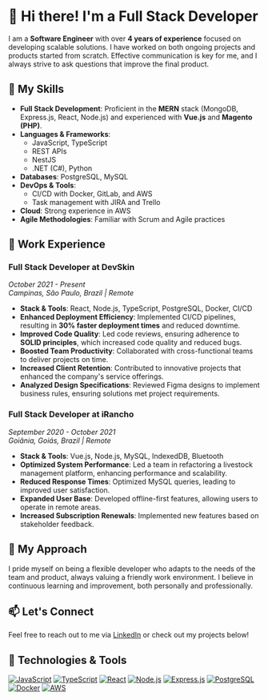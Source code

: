 # 👋 Hi there! I'm a Full Stack Developer

I am a **Software Engineer** with over **4 years of experience** focused on developing scalable solutions. I have worked on both ongoing projects and products started from scratch. Effective communication is key for me, and I always strive to ask questions that improve the final product.

## 🌟 My Skills
- **Full Stack Development**: Proficient in the **MERN** stack (MongoDB, Express.js, React, Node.js) and experienced with **Vue.js** and **Magento (PHP)**.
- **Languages & Frameworks**: 
  - JavaScript, TypeScript
  - REST APIs
  - NestJS
  - .NET (C#), Python
- **Databases**: PostgreSQL, MySQL
- **DevOps & Tools**: 
  - CI/CD with Docker, GitLab, and AWS
  - Task management with JIRA and Trello
- **Cloud**: Strong experience in AWS
- **Agile Methodologies**: Familiar with Scrum and Agile practices

## 💼 Work Experience

### Full Stack Developer at DevSkin
*October 2021 - Present*  
*Campinas, São Paulo, Brazil | Remote*

- **Stack & Tools**: React, Node.js, TypeScript, PostgreSQL, Docker, CI/CD
- **Enhanced Deployment Efficiency**: Implemented CI/CD pipelines, resulting in **30% faster deployment times** and reduced downtime.
- **Improved Code Quality**: Led code reviews, ensuring adherence to **SOLID principles**, which increased code quality and reduced bugs.
- **Boosted Team Productivity**: Collaborated with cross-functional teams to deliver projects on time.
- **Increased Client Retention**: Contributed to innovative projects that enhanced the company's service offerings.
- **Analyzed Design Specifications**: Reviewed Figma designs to implement business rules, ensuring solutions met project requirements.

### Full Stack Developer at iRancho
*September 2020 - October 2021*  
*Goiânia, Goiás, Brazil | Remote*

- **Stack & Tools**: Vue.js, Node.js, MySQL, IndexedDB, Bluetooth
- **Optimized System Performance**: Led a team in refactoring a livestock management platform, enhancing performance and scalability.
- **Reduced Response Times**: Optimized MySQL queries, leading to improved user satisfaction.
- **Expanded User Base**: Developed offline-first features, allowing users to operate in remote areas.
- **Increased Subscription Renewals**: Implemented new features based on stakeholder feedback.

## 🚀 My Approach
I pride myself on being a flexible developer who adapts to the needs of the team and product, always valuing a friendly work environment. I believe in continuous learning and improvement, both personally and professionally.

## 📫 Let's Connect
Feel free to reach out to me via [LinkedIn](https://www.linkedin.com/in/gduartemenezes) or check out my projects below!


## 🔧 Technologies & Tools
[![JavaScript](https://img.shields.io/badge/JavaScript-F7DF1E?style=flat-square&logo=javascript&logoColor=black)](https://developer.mozilla.org/en-US/docs/Web/JavaScript) 
[![TypeScript](https://img.shields.io/badge/TypeScript-007ACC?style=flat-square&logo=typescript&logoColor=white)](https://www.typescriptlang.org/)
[![React](https://img.shields.io/badge/React-61DAFB?style=flat-square&logo=react&logoColor=black)](https://reactjs.org/) 
[![Node.js](https://img.shields.io/badge/Node.js-339933?style=flat-square&logo=nodedotjs&logoColor=white)](https://nodejs.org/) 
[![Express.js](https://img.shields.io/badge/Express.js-404D59?style=flat-square&logo=express&logoColor=white)](https://expressjs.com/) 
[![PostgreSQL](https://img.shields.io/badge/PostgreSQL-4169E1?style=flat-square&logo=postgresql&logoColor=white)](https://www.postgresql.org/) 
[![Docker](https://img.shields.io/badge/Docker-2496ED?style=flat-square&logo=docker&logoColor=white)](https://www.docker.com/) 
[![AWS](https://img.shields.io/badge/AWS-232F3E?style=flat-square&logo=amazonaws&logoColor=white)](https://aws.amazon.com/) 

